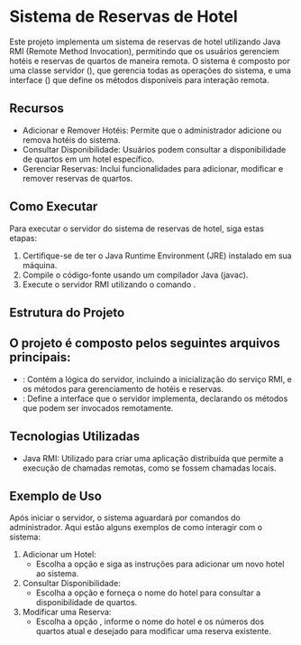 # Sistema de Reservas de Hotel

Este projeto implementa um sistema de reservas de hotel utilizando Java RMI (Remote Method Invocation), permitindo que os usuários gerenciem hotéis e reservas de quartos de maneira remota. O sistema é composto por uma classe servidor (), que gerencia todas as operações do sistema, e uma interface () que define os métodos disponíveis para interação remota.

## Recursos

- Adicionar e Remover Hotéis: Permite que o administrador adicione ou remova hotéis do sistema.
- Consultar Disponibilidade: Usuários podem consultar a disponibilidade de quartos em um hotel específico.
- Gerenciar Reservas: Inclui funcionalidades para adicionar, modificar e remover reservas de quartos.

## Como Executar

Para executar o servidor do sistema de reservas de hotel, siga estas etapas:

1. Certifique-se de ter o Java Runtime Environment (JRE) instalado em sua máquina.
2. Compile o código-fonte usando um compilador Java (javac).
3. Execute o servidor RMI utilizando o comando .

## Estrutura do Projeto

## O projeto é composto pelos seguintes arquivos principais:

- : Contém a lógica do servidor, incluindo a inicialização do serviço RMI, e os métodos para gerenciamento de hotéis e reservas.
- : Define a interface que o servidor implementa, declarando os métodos que podem ser invocados remotamente.

## Tecnologias Utilizadas

- Java RMI: Utilizado para criar uma aplicação distribuída que permite a execução de chamadas remotas, como se fossem chamadas locais.

## Exemplo de Uso

Após iniciar o servidor, o sistema aguardará por comandos do administrador. Aqui estão alguns exemplos de como interagir com o sistema:

1. Adicionar um Hotel:
    - Escolha a opção e siga as instruções para adicionar um novo hotel ao sistema.
2. Consultar Disponibilidade:
    - Escolha a opção e forneça o nome do hotel para consultar a disponibilidade de quartos.
3. Modificar uma Reserva:
    - Escolha a opção , informe o nome do hotel e os números dos quartos atual e desejado para modificar uma reserva existente.

